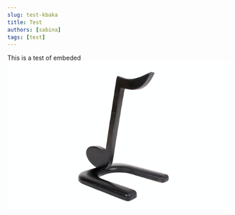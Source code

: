 ```yaml
---
slug: test-kbaka
title: Test
authors: [sabina]
tags: [test]
---
```


This is a test of embeded  ![image](./test.jpeg)
